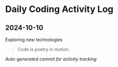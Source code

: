 # Daily Coding Activity Log

## 2024-10-10

Exploring new technologies

> Code is poetry in motion.

*Auto-generated commit for activity tracking*
